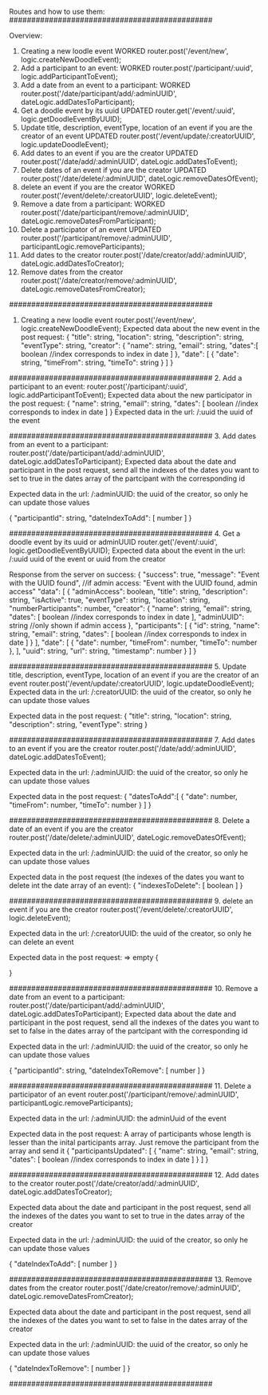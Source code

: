 Routes and how to use them:
##############################################

Overview:
1. Creating a new loodle event WORKED
router.post('/event/new', logic.createNewDoodleEvent);
2. Add a participant to an event: WORKED
router.post('/participant/:uuid', logic.addParticipantToEvent);
3. Add a date from an event to a participant: WORKED
router.post('/date/participant/add/:adminUUID', dateLogic.addDatesToParticipant);
4. Get a doodle event by its uuid UPDATED
router.get('/event/:uuid', logic.getDoodleEventByUUID);
5. Update title, description, eventType, location of an event if you are the creator of an event UPDATED
router.post('/event/update/:creatorUUID', logic.updateDoodleEvent);
7. Add dates to an event if you are the creator UPDATED
router.post('/date/add/:adminUUID', dateLogic.addDatesToEvent);
8. Delete dates of an event if you are the creator UPDATED
router.post('/date/delete/:adminUUID', dateLogic.removeDatesOfEvent);
9. delete an event if you are the creator WORKED
router.post('/event/delete/:creatorUUID', logic.deleteEvent);
10. Remove a date from a participant: WORKED
router.post('/date/participant/remove/:adminUUID', dateLogic.removeDatesFromParticipant);
11. Delete a participator of an event UPDATED
router.post('/participant/remove/:adminUUID', participantLogic.removeParticipants);
12. Add dates to the creator
router.post('/date/creator/add/:adminUUID', dateLogic.addDatesToCreator);
13. Remove dates from the creator
router.post('/date/creator/remove/:adminUUID', dateLogic.removeDatesFromCreator);

##############################################
1. Creating a new loodle event
router.post('/event/new', logic.createNewDoodleEvent);
Expected data about the new event in the post request:
{
	"title": string,
    "location": string,
    "description": string,
    "eventType": string,
    "creator": {
        "name": string,
	    "email": string,
        "dates":[
            boolean //index corresponds to index in date
        ]
    },
    "date": [
    	{
    	"date": string,
        "timeFrom": string,
        "timeTo": string
    	}
    ]
}

##############################################
2. Add a participant to an event:
router.post('/participant/:uuid', logic.addParticipantToEvent);
Expected data about the new participator in the post request:
{
	"name": string,
	"email": string,
    "dates": [
        boolean //index corresponds to index in date
    ]
}
Expected data in the url: 
/:uuid 
the uuid of the event

##############################################
3. Add dates from an event to a participant:
router.post('/date/participant/add/:adminUUID', dateLogic.addDatesToParticipant);
Expected data about the date and participant in the post request,
send all the indexes of the dates you want to set to true in the dates array
of the partcipant with the corresponding id

Expected data in the url:
/:adminUUID:
the uuid of the creator, so only he can update those values

{
    "participantId": string,
    "dateIndexToAdd": [
        number
    ]
}

##############################################
4. Get a doodle event by its uuid or adminUUID
router.get('/event/:uuid', logic.getDoodleEventByUUID);
Expected data about the event in the url:
/:uuid
uuid of the event or uuid from the creator

Response from the server on success:
{
    "success": true,
    "message": "Event with the UUID found", //if admin access: "Event with the UUID found, admin access"
    "data": [
        {
            "adminAccess": boolean,
            "title": string,
            "description": string,
            "isActive": true,
            "eventType": string,
            "location": string,
            "numberParticipants": number,
            "creator": {
                "name": string,
                "email": string,
                "dates": [
                    boolean //index corresponds to index in date
                ],
                "adminUUID": string //only shown if admin access
            },
            "participants": [
                {
                    "id": string,
                    "name": string,
                    "email": string,
                    "dates": [
                        boolean //index corresponds to index in date
                    ]
                }
            ],
            "date": [
                {
                    "date": number,
                    "timeFrom": number,
                    "timeTo": number
                },
            ],
            "uuid": string,
            "url": string,
            "timestamp": number
        }
    ]
}

##############################################
5. Update title, description, eventType, location of an event if you are the creator of an event
router.post('/event/update/:creatorUUID', logic.updateDoodleEvent);
Expected data in the url:
/:creatorUUID:
the uuid of the creator, so only he can update those values

Expected data in the post request:
{
	"title": string,
    "location": string,
    "description": string,
    "eventType": string
}


##############################################
7. Add dates to an event if you are the creator
router.post('/date/add/:adminUUID', dateLogic.addDatesToEvent);

Expected data in the url:
/:adminUUID:
the uuid of the creator, so only he can update those values

Expected data in the post request:
{
	"datesToAdd":[
        {
        "date": number,
        "timeFrom": number,
        "timeTo": number
        }
    ]
}

##############################################
8. Delete a date of an event if you are the creator
router.post('/date/delete/:adminUUID', dateLogic.removeDatesOfEvent);

Expected data in the url:
/:adminUUID:
the uuid of the creator, so only he can update those values

Expected data in the post request (the indexes of the dates you want to delete int the date array of an event):
{
	"indexesToDelete": [
        boolean
    ]
}

##############################################
9. delete an event if you are the creator
router.post('/event/delete/:creatorUUID', logic.deleteEvent);

Expected data in the url:
/:creatorUUID:
the uuid of the creator, so only he can delete an event

Expected data in the post request: => empty
{ 

}

##############################################
10. Remove a date from an event to a participant:
router.post('/date/participant/add/:adminUUID', dateLogic.addDatesToParticipant);
Expected data about the date and participant in the post request,
send all the indexes of the dates you want to set to false in the dates array
of the partcipant with the corresponding id

Expected data in the url:
/:adminUUID:
the uuid of the creator, so only he can update those values

{
    "participantId": string,
    "dateIndexToRemove": [
        number
    ]
}

##############################################
11. Delete a participator of an event
router.post('/participant/remove/:adminUUID', participantLogic.removeParticipants);

Expected data in the url:
/:adminUUID:
the adminUuid of the event

Expected data in the post request:
A array of participants whose length is lesser than the inital participants array.
Just remove the participant from the array and send it
{
   "participantsUpdated": [
                {
                    "name": string,
                    "email": string,
                    "dates": [
                        boolean //index corresponds to index in date
                    ]
                }
            ]
}

##############################################
12. Add dates to the creator
router.post('/date/creator/add/:adminUUID', dateLogic.addDatesToCreator);

Expected data about the date and participant in the post request,
send all the indexes of the dates you want to set to true in the dates array
of the creator

Expected data in the url:
/:adminUUID:
the uuid of the creator, so only he can update those values

{
    "dateIndexToAdd": [
        number
    ]
}

##############################################
13. Remove dates from the creator
router.post('/date/creator/remove/:adminUUID', dateLogic.removeDatesFromCreator);

Expected data about the date and participant in the post request,
send all the indexes of the dates you want to set to false in the dates array
of the creator

Expected data in the url:
/:adminUUID:
the uuid of the creator, so only he can update those values

{
    "dateIndexToRemove": [
        number
    ]
}


##############################################



